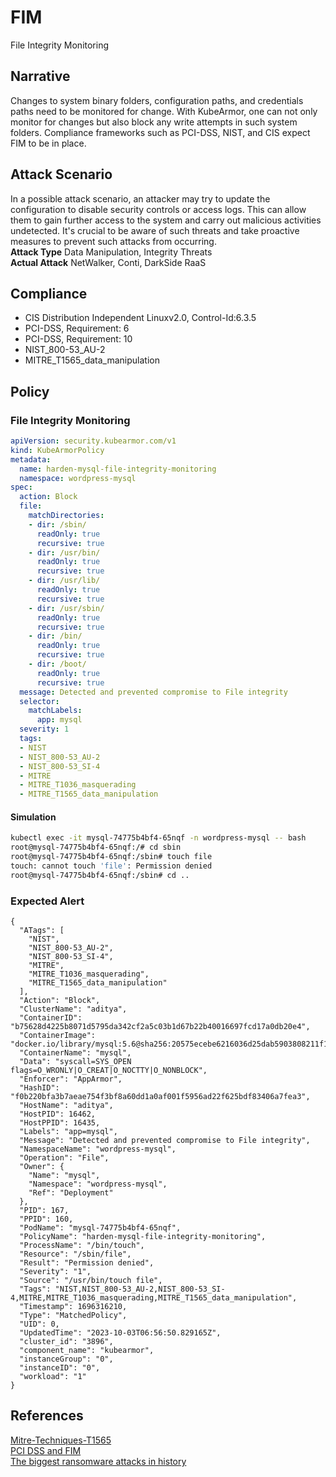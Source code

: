 # FIM
File Integrity Monitoring

## Narrative
Changes to system binary folders, configuration paths, and credentials paths need to be monitored for change. With KubeArmor, one can not only monitor for changes but also block any write attempts in such system folders. Compliance frameworks such as PCI-DSS, NIST, and CIS expect FIM to be in place.

## Attack Scenario
In a possible attack scenario, an attacker may try to update the configuration to disable security controls or access logs. This can allow them to gain further access to the system and carry out malicious activities undetected. It's crucial to be aware of such threats and take proactive measures to prevent such attacks from occurring. <br /> **Attack Type** Data Manipulation, Integrity Threats<br /> **Actual Attack** NetWalker, Conti, DarkSide RaaS

## Compliance
- CIS Distribution Independent Linuxv2.0, Control-Id:6.3.5
- PCI-DSS, Requirement: 6
- PCI-DSS, Requirement: 10
- NIST_800-53_AU-2
- MITRE_T1565_data_manipulation

## Policy
### File Integrity Monitoring
```yaml
apiVersion: security.kubearmor.com/v1
kind: KubeArmorPolicy
metadata:
  name: harden-mysql-file-integrity-monitoring
  namespace: wordpress-mysql
spec:
  action: Block
  file:
    matchDirectories:
    - dir: /sbin/
      readOnly: true
      recursive: true
    - dir: /usr/bin/
      readOnly: true
      recursive: true
    - dir: /usr/lib/
      readOnly: true
      recursive: true
    - dir: /usr/sbin/
      readOnly: true
      recursive: true
    - dir: /bin/
      readOnly: true
      recursive: true
    - dir: /boot/
      readOnly: true
      recursive: true
  message: Detected and prevented compromise to File integrity
  selector:
    matchLabels:
      app: mysql
  severity: 1
  tags:
  - NIST
  - NIST_800-53_AU-2
  - NIST_800-53_SI-4
  - MITRE
  - MITRE_T1036_masquerading
  - MITRE_T1565_data_manipulation
```
#### Simulation
```sh
kubectl exec -it mysql-74775b4bf4-65nqf -n wordpress-mysql -- bash
root@mysql-74775b4bf4-65nqf:/# cd sbin
root@mysql-74775b4bf4-65nqf:/sbin# touch file
touch: cannot touch 'file': Permission denied
root@mysql-74775b4bf4-65nqf:/sbin# cd ..
```


### Expected Alert
```
{
  "ATags": [
    "NIST",
    "NIST_800-53_AU-2",
    "NIST_800-53_SI-4",
    "MITRE",
    "MITRE_T1036_masquerading",
    "MITRE_T1565_data_manipulation"
  ],
  "Action": "Block",
  "ClusterName": "aditya",
  "ContainerID": "b75628d4225b8071d5795da342cf2a5c03b1d67b22b40016697fcd17a0db20e4",
  "ContainerImage": "docker.io/library/mysql:5.6@sha256:20575ecebe6216036d25dab5903808211f1e9ba63dc7825ac20cb975e34cfcae",
  "ContainerName": "mysql",
  "Data": "syscall=SYS_OPEN flags=O_WRONLY|O_CREAT|O_NOCTTY|O_NONBLOCK",
  "Enforcer": "AppArmor",
  "HashID": "f0b220bfa3b7aeae754f3bf8a60dd1a0af001f5956ad22f625bdf83406a7fea3",
  "HostName": "aditya",
  "HostPID": 16462,
  "HostPPID": 16435,
  "Labels": "app=mysql",
  "Message": "Detected and prevented compromise to File integrity",
  "NamespaceName": "wordpress-mysql",
  "Operation": "File",
  "Owner": {
    "Name": "mysql",
    "Namespace": "wordpress-mysql",
    "Ref": "Deployment"
  },
  "PID": 167,
  "PPID": 160,
  "PodName": "mysql-74775b4bf4-65nqf",
  "PolicyName": "harden-mysql-file-integrity-monitoring",
  "ProcessName": "/bin/touch",
  "Resource": "/sbin/file",
  "Result": "Permission denied",
  "Severity": "1",
  "Source": "/usr/bin/touch file",
  "Tags": "NIST,NIST_800-53_AU-2,NIST_800-53_SI-4,MITRE,MITRE_T1036_masquerading,MITRE_T1565_data_manipulation",
  "Timestamp": 1696316210,
  "Type": "MatchedPolicy",
  "UID": 0,
  "UpdatedTime": "2023-10-03T06:56:50.829165Z",
  "cluster_id": "3896",
  "component_name": "kubearmor",
  "instanceGroup": "0",
  "instanceID": "0",
  "workload": "1"
}
```

## References
[Mitre-Techniques-T1565](https://attack.mitre.org/techniques/T1565/)<br />[PCI DSS and FIM](https://pcidssguide.com/the-pci-dss-and-file-integrity-monitoring/)<br />[The biggest ransomware attacks in history](https://www.techtarget.com/searchsecurity/tip/The-biggest-ransomware-attacks-in-history)<br />




